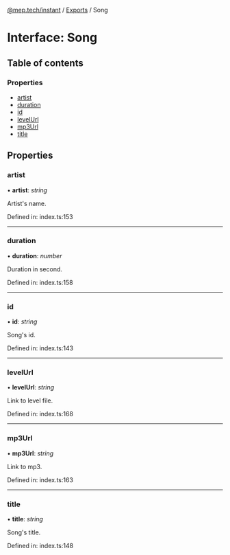 [@mep.tech/instant](../DOCS.md) / [Exports](../modules.md) / Song

# Interface: Song

## Table of contents

### Properties

- [artist](song.md#artist)
- [duration](song.md#duration)
- [id](song.md#id)
- [levelUrl](song.md#levelurl)
- [mp3Url](song.md#mp3url)
- [title](song.md#title)

## Properties

### artist

• **artist**: *string*

Artist's name.

Defined in: index.ts:153

___

### duration

• **duration**: *number*

Duration in second.

Defined in: index.ts:158

___

### id

• **id**: *string*

Song's id.

Defined in: index.ts:143

___

### levelUrl

• **levelUrl**: *string*

Link to level file.

Defined in: index.ts:168

___

### mp3Url

• **mp3Url**: *string*

Link to mp3.

Defined in: index.ts:163

___

### title

• **title**: *string*

Song's title.

Defined in: index.ts:148
